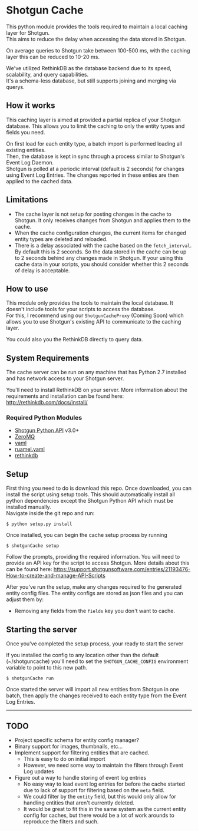 
# Shotgun Cache

This python module provides the tools required to maintain a local caching layer for Shotgun.  
This aims to reduce the delay when accessing the data stored in Shotgun.

On average queries to Shotgun take between 100-500 ms, with the caching layer this can be reduced to 10-20 ms.

We've utilized RethinkDB as the database backend due to its speed, scalability, and query capabilities.  
It's a schema-less database, but still supports joining and merging via querys.

## How it works

This caching layer is aimed at provided a partial replica of your Shotgun database.
This allows you to limit the caching to only the entity types and fields you need.

On first load for each entity type, a batch import is performed loading all existing entities.  
Then, the database is kept in sync through a process similar to Shotgun's Event Log Daemon.  
Shotgun is polled at a periodic interval (default is 2 seconds) for changes using Event Log Entries.
The changes reported in these enties are then applied to the cached data.

## Limitations

- The cache layer is not setup for posting changes in the cache to Shotgun.
  It only receives changes from Shotgun and applies them to the cache.
- When the cache configuration changes, the current items for changed entity types are deleted and reloaded.
- There is a delay associated with the cache based on the `fetch_interval`.  
  By default this is 2 seconds.
  So the data stored in the cache can be up to 2 seconds behind any changes made in Shotgun.
  If your using this cache data in your scripts, you should consider whether this 2 seconds of delay is acceptable.

## How to use

This module only provides the tools to maintain the local database.
It doesn't include tools for your scripts to access the database.  
For this, I recommend using our `ShotgunCacheProxy` (Coming Soon) which allows you to use Shotgun's existing API to communicate to the caching layer.  

You could also you the RethinkDB directly to query data.

## System Requirements
The cache server can be run on any machine that has Python 2.7 installed and has network access to your Shotgun server.

You'll need to install RethinkDB on your server.
More information about the requirements and installation can be found here:  
http://rethinkdb.com/docs/install/

### Required Python Modules
- [Shotgun Python API](https://github.com/shotgunsoftware/python-api) v3.0+
- [ZeroMQ](http://zeromq.org/bindings:python)
- [yaml](http://pyyaml.org/)
- [ruamel.yaml](https://pypi.python.org/pypi/ruamel.yaml/0.6)
- [rethinkdb](http://rethinkdb.com/docs/install-drivers/python/)


## Setup

First thing you need to do is download this repo.
Once downloaded, you can install the script using setup tools.
This should automatically install all python dependencies except the Shotgun Python API which must be installed manually.  
Navigate inside the git repo and run:
```
$ python setup.py install
```

Once installed, you can begin the cache setup process by running
```
$ shotgunCache setup
```

Follow the prompts, providing the required information.
You will need to provide an API key for the script to access Shotgun.
More details about this can be found here:
https://support.shotgunsoftware.com/entries/21193476-How-to-create-and-manage-API-Scripts

After you've run the setup, make any changes required to the generated entity config files.
The entity configs are stored as json files and you can adjust them by:
- Removing any fields from the `fields` key you don't want to cache.  


## Starting the server
Once you've completed the setup process, your ready to start the server

If you installed the config to any location other than the default (~/shotguncache) you'll need to
set the `SHOTGUN_CACHE_CONFIG` environment variable to point to this new path.

```
$ shotgunCache run
```

Once started the server will import all new entities from Shotgun in one batch, then apply the changes received to each entity type from the Event Log Entries.


----------


## TODO

- Project specific schema for entity config manager?
- Binary support for images, thumbnails, etc...
- Implement support for filtering entities that are cached.
	- This is easy to do on initial import
	- However, we need some way to maintain the filters through Event Log updates
- Figure out a way to handle storing of event log entries
	- No easy way to load event log entries for before the cache started due to lack of support
	for filtering based on the `meta` field.
	- We could filter by the `entity` field, but this would only allow for handling entities that aren't currently deleted.
	- It would be great to fit this in the same system as the current entity config for caches, but there would be a lot of work arounds to reproduce the filters and such.
